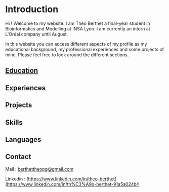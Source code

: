 # Introduction

Hi ! Welcome to my website. I am Théo Berthet a final-year student in Bioinformatics and Modelling at INSA Lyon. I am currently an intern at L'Oréal company until August.

In this website you can access different aspects of my profile as my educational background, my professional experiences and some projects of mine. Please feel free to look around the different sections.

## [Education](/education.md)

## Experiences

## Projects

## Skills

## Languages

## Contact

Mail : [berthettheopg@gmail.com](berthettheopg@gmail.com) 


Linkedin : [https://www.linkedin.com/in/theo-berthet](https://www.linkedin.com/in/th%C3%A9o-berthet-91a5a024b/)

